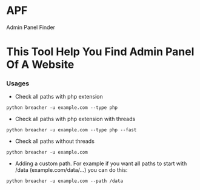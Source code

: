 # APF

Admin Panel Finder

# This Tool Help You Find Admin Panel Of A Website 

### Usages
- Check all paths with php extension
```
python breacher -u example.com --type php
```
- Check all paths with php extension with threads
```
python breacher -u example.com --type php --fast
```
- Check all paths without threads
```
python breacher -u example.com
```
- Adding a custom path. For example if you want all paths to start with /data (example.com/data/...) you can do this:
```
python breacher -u example.com --path /data
```
